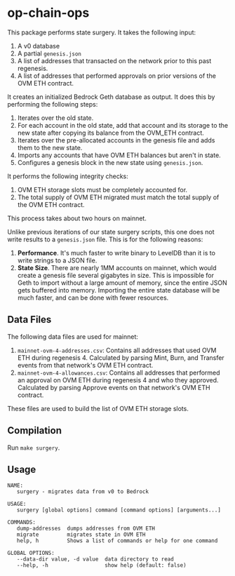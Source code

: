 # op-chain-ops

This package performs state surgery. It takes the following input:

1. A v0 database
2. A partial `genesis.json`
3. A list of addresses that transacted on the network prior to this past regenesis.
4. A list of addresses that performed approvals on prior versions of the OVM ETH contract.

It creates an initialized Bedrock Geth database as output. It does this by performing the following steps:

1. Iterates over the old state.
2. For each account in the old state, add that account and its storage to the new state after copying its balance from the OVM_ETH contract.
3. Iterates over the pre-allocated accounts in the genesis file and adds them to the new state.
4. Imports any accounts that have OVM ETH balances but aren't in state.
5. Configures a genesis block in the new state using `genesis.json`.

It performs the following integrity checks:

1. OVM ETH storage slots must be completely accounted for.
2. The total supply of OVM ETH migrated must match the total supply of the OVM ETH contract.

This process takes about two hours on mainnet.

Unlike previous iterations of our state surgery scripts, this one does not write results to a `genesis.json` file. This is for the following reasons:

1. **Performance**. It's much faster to write binary to LevelDB than it is to write strings to a JSON file.
2. **State Size**. There are nearly 1MM accounts on mainnet, which would create a genesis file several gigabytes in size. This is impossible for Geth to import without a large amount of memory, since the entire JSON gets buffered into memory. Importing the entire state database will be much faster, and can be done with fewer resources.

## Data Files

The following data files are used for mainnet:

1. `mainnet-ovm-4-addresses.csv`: Contains all addresses that used OVM ETH during regenesis 4. Calculated by parsing Mint, Burn, and Transfer events from that network's OVM ETH contract.
2. `mainnet-ovm-4-allowances.csv`: Contains all addresses that performed an approval on OVM ETH during regenesis 4 and who they approved. Calculated by parsing Approve events on that network's OVM ETH contract.

These files are used to build the list of OVM ETH storage slots.

## Compilation

Run `make surgery`.

## Usage

```
NAME:
   surgery - migrates data from v0 to Bedrock

USAGE:
   surgery [global options] command [command options] [arguments...]

COMMANDS:
   dump-addresses  dumps addresses from OVM ETH
   migrate         migrates state in OVM ETH
   help, h         Shows a list of commands or help for one command

GLOBAL OPTIONS:
   --data-dir value, -d value  data directory to read
   --help, -h                  show help (default: false)
```
